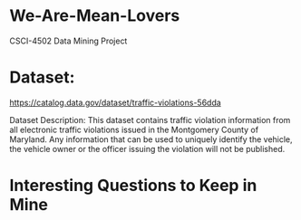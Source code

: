 # We-Are-Mean-Lovers
CSCI-4502 Data Mining Project

# Dataset:
https://catalog.data.gov/dataset/traffic-violations-56dda

Dataset Description:
This dataset contains traffic violation information from all electronic traffic violations issued in the Montgomery County of Maryland. Any information that can be used to uniquely identify the vehicle, the vehicle owner or the officer issuing the violation will not be published.

# Interesting Questions to Keep in Mine

